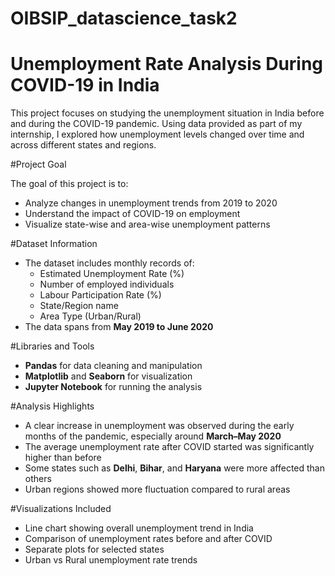 # OIBSIP_datascience_task2
# Unemployment Rate Analysis During COVID-19 in India

This project focuses on studying the unemployment situation in India before and during the COVID-19 pandemic. Using data provided as part of my internship, I explored how unemployment levels changed over time and across different states and regions.



#Project Goal

The goal of this project is to:
- Analyze changes in unemployment trends from 2019 to 2020
- Understand the impact of COVID-19 on employment
- Visualize state-wise and area-wise unemployment patterns


#Dataset Information

- The dataset includes monthly records of:
  - Estimated Unemployment Rate (%)
  - Number of employed individuals
  - Labour Participation Rate (%)
  - State/Region name
  - Area Type (Urban/Rural)
- The data spans from **May 2019 to June 2020**


#Libraries and Tools

- **Pandas** for data cleaning and manipulation
- **Matplotlib** and **Seaborn** for visualization
- **Jupyter Notebook** for running the analysis



#Analysis Highlights

- A clear increase in unemployment was observed during the early months of the pandemic, especially around **March–May 2020**
- The average unemployment rate after COVID started was significantly higher than before
- Some states such as **Delhi**, **Bihar**, and **Haryana** were more affected than others
- Urban regions showed more fluctuation compared to rural areas



#Visualizations Included

- Line chart showing overall unemployment trend in India
- Comparison of unemployment rates before and after COVID
- Separate plots for selected states
- Urban vs Rural unemployment rate trends



